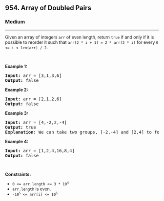 <h2>954. Array of Doubled Pairs</h2><h3>Medium</h3><hr><div><p>Given an array of integers <code>arr</code> of even length, return <code>true</code> if and only if it is possible to reorder it such that <code>arr[2 * i + 1] = 2 * arr[2 * i]</code> for every <code>0 &lt;= i &lt; len(arr) / 2</code>.</p>

<p>&nbsp;</p>
<p><strong>Example 1:</strong></p>

<pre style="position: relative;"><strong>Input:</strong> arr = [3,1,3,6]
<strong>Output:</strong> false
<div class="open_grepper_editor" title="Edit &amp; Save To Grepper"></div></pre>

<p><strong>Example 2:</strong></p>

<pre style="position: relative;"><strong>Input:</strong> arr = [2,1,2,6]
<strong>Output:</strong> false
<div class="open_grepper_editor" title="Edit &amp; Save To Grepper"></div></pre>

<p><strong>Example 3:</strong></p>

<pre style="position: relative;"><strong>Input:</strong> arr = [4,-2,2,-4]
<strong>Output:</strong> true
<strong>Explanation:</strong> We can take two groups, [-2,-4] and [2,4] to form [-2,-4,2,4] or [2,4,-2,-4].
<div class="open_grepper_editor" title="Edit &amp; Save To Grepper"></div></pre>

<p><strong>Example 4:</strong></p>

<pre style="position: relative;"><strong>Input:</strong> arr = [1,2,4,16,8,4]
<strong>Output:</strong> false
<div class="open_grepper_editor" title="Edit &amp; Save To Grepper"></div></pre>

<p>&nbsp;</p>
<p><strong>Constraints:</strong></p>

<ul>
	<li><code>0 &lt;= arr.length &lt;= 3 * 10<sup>4</sup></code></li>
	<li><code>arr.length</code> is even.</li>
	<li><code>-10<sup>5</sup> &lt;= arr[i] &lt;= 10<sup>5</sup></code></li>
</ul>
</div>